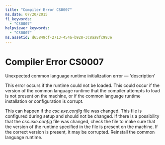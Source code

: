 ```yaml
---
title: "Compiler Error CS0007"
ms.date: 07/20/2015
f1_keywords:
  - "CS0007"
helpviewer_keywords:
  - "CS0007"
ms.assetid: d65849cf-2713-454a-b928-3c8aa8fc993e
---
```

# Compiler Error CS0007

Unexpected common language runtime initialization error — 'description'

 This error occurs if the runtime could not be loaded. This could occur if the version of the common language runtime that the compiler attempts to load is not present on the machine, or if the common language runtime installation or configuration is corrupt.

 This can happen if the *csc.exe.config* file was changed. This file is configured during setup and should not be changed. If there is a possibility that the *csc.exe.config* file was changed, check the file to make sure that the version of the runtime specified in the file is present on the machine. If the correct version is present, it may be corrupted. Reinstall the common language runtime.
